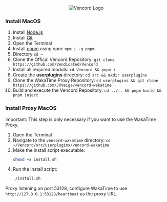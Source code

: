 <div align="center">

![Vencord Logo](https://github.com/D3SOX/vencord-userplugins/assets/24937357/f5c06f0e-9d8c-4cca-b990-953d675ec71d)

</div>

### Install MacOS

1. Install [Node.js](https://nodejs.org/)
2. Install [Git](https://git-scm.com/downloads)
4. Open the Terminal
5. Install [pnpm](https://pnpm.io/) using npm: `npm i -g pnpm`
6. Directory `cd ~`
7. Clone the Offical Vencord Repository: `git clone https://github.com/Vendicated/Vencord`
8. Install all required moduls: `cd Vencord && pnpm i`
9.  Create the <b>userplugins</b> directory: `cd src && mkdir userplugins`
10. Clone the WakaTime Proxy Repository: `cd userplugins && git clone https://github.com/JVVeiga/vencord-wakatime`
11. Build and execute the Vencord Repository: `cd ../.. && pnpm build && pnpm inject`

### Install Proxy MacOS

Important: This step is only necessary if you want to use the WakaTime Proxy.

1. Open the Terminal
2. Navigate to the `vencord-wakatime` directory: `cd ~/Vencord/src/userplugins/vencord-wakatime`
3. Make the install script executable:
   ```bash
   chmod +x install.sh
   ```
4. Run the install script:
   ```bash
   ./install.sh
   ```

Proxy listening on port 53128, configure WakaTime to use `http://127.0.0.1:53128/heartbeat` as the proxy URL.
